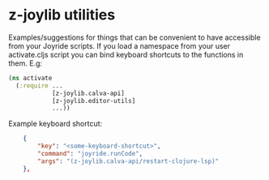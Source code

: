 # z-joylib utilities

Examples/suggestions for things that can be convenient to have accessible from your Joyride scripts. If you load a namespace from your user activate.cljs script you can bind keyboard shortcuts to the functions in them. E.g:

```clojure
(ns activate
  (:require ...
            [z-joylib.calva-api]
            [z-joylib.editor-utils]
            ...))
```

Example keyboard shortcut:

```json
    {
        "key": "<some-keyboard-shortcut>",
        "command": "joyride.runCode",
        "args": "(z-joylib.calva-api/restart-clojure-lsp)"
    },
```